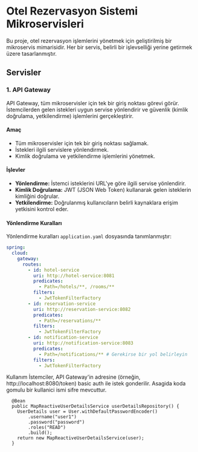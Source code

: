 # Otel Rezervasyon Sistemi Mikroservisleri

Bu proje, otel rezervasyon işlemlerini yönetmek için geliştirilmiş bir mikroservis mimarisidir. Her bir servis, belirli bir işlevselliği yerine getirmek üzere tasarlanmıştır.

## Servisler

### 1. API Gateway

API Gateway, tüm mikroservisler için tek bir giriş noktası görevi görür. İstemcilerden gelen istekleri uygun servise yönlendirir ve güvenlik (kimlik doğrulama, yetkilendirme) işlemlerini gerçekleştirir.

#### Amaç

* Tüm mikroservisler için tek bir giriş noktası sağlamak.
* İstekleri ilgili servislere yönlendirmek.
* Kimlik doğrulama ve yetkilendirme işlemlerini yönetmek.

#### İşlevler

* **Yönlendirme:** İstemci isteklerini URL'ye göre ilgili servise yönlendirir.
* **Kimlik Doğrulama:** JWT (JSON Web Token) kullanarak gelen isteklerin kimliğini doğrular.
* **Yetkilendirme:** Doğrulanmış kullanıcıların belirli kaynaklara erişim yetkisini kontrol eder.

#### Yönlendirme Kuralları

Yönlendirme kuralları `application.yaml` dosyasında tanımlanmıştır:

```yaml
spring:
  cloud:
    gateway:
      routes:
        - id: hotel-service
          uri: http://hotel-service:8081
          predicates:
            - Path=/hotels/**, /rooms/**
          filters:
            - JwtTokenFilterFactory
        - id: reservation-service
          uri: http://reservation-service:8082
          predicates:
            - Path=/reservations/**
          filters:
            - JwtTokenFilterFactory
        - id: notification-service
          uri: http://notification-service:8083
          predicates:
            - Path=/notifications/** # Gerekirse bir yol belirleyin
          filters:
            - JwtTokenFilterFactory
```
Kullanım
İstemciler, API Gateway'in adresine (örneğin, http://localhost:8080/token) basic auth ile istek gonderilir.
Asagida koda gomulu bir kullanici ismi sifre mevcuttur.
```
  @Bean
  public MapReactiveUserDetailsService userDetailsRepository() {
    UserDetails user = User.withDefaultPasswordEncoder()
        .username("user1")
        .password("password")
        .roles("READ")
        .build();
    return new MapReactiveUserDetailsService(user);
  }
```